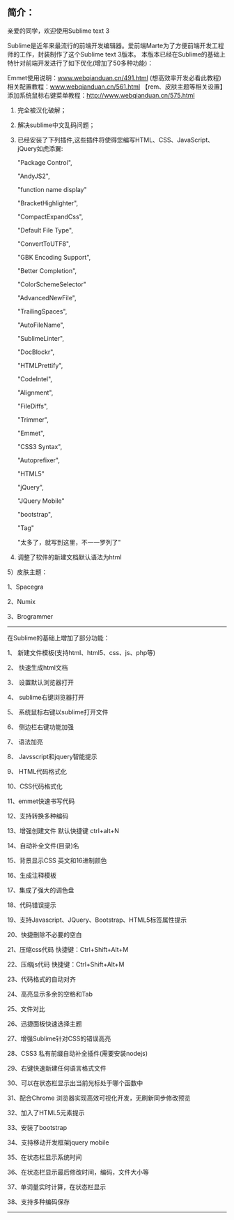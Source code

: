 简介：
-----------------------------------------------------------
亲爱的同学，欢迎使用Sublime text 3

Sublime是近年来最流行的前端开发编辑器。爱前端Marte为了方便前端开发工程师的工作，封装制作了这个Sublime text 3版本。
本版本已经在Sublime的基础上特针对前端开发进行了如下优化(增加了50多种功能)：

Emmet使用说明：www.webqianduan.cn/491.html (想高效率开发必看此教程)
相关配置教程：www.webqianduan.cn/561.html 【rem、皮肤主题等相关设置】
添加系统鼠标右键菜单教程：http://www.webqianduan.cn/575.html

1) 完全被汉化破解；

2) 解决sublime中文乱码问题；

3) 已经安装了下列插件,这些插件将使得您编写HTML、CSS、JavaScript、jQuery如虎添翼:

    "Package Control",
    
    "AndyJS2",
    
    "function name display"
    
    "BracketHighlighter",
    
    "CompactExpandCss",
    
    "Default File Type",
    
    "ConvertToUTF8",
    
    "GBK Encoding Support",
    
    "Better Completion",
    
    "ColorSchemeSelector"
    
    "AdvancedNewFile",
    
    "TrailingSpaces",
    
    "AutoFileName",
    
    "SublimeLinter",
    
    "DocBlockr",
    
    "HTMLPrettify",
    
    "CodeIntel",
    
    "Alignment",
    
    "FileDiffs",
    
    "Trimmer",
    
    "Emmet",
    
    "CSS3 Syntax",
    
    "Autoprefixer",
    
    "HTML5"
    
    "jQuery",
    
    "JQuery Mobile"
    
    "bootstrap",
    
    "Tag"
    
    "太多了，就写到这里，不一一罗列了"

4) 调整了软件的新建文档默认语法为html

5）皮肤主题：

1、Spacegra

2、Numix

3、Brogrammer

--------------------------------------------
在Sublime的基础上增加了部分功能：

1、 新建文件模板(支持html、html5、css、js、php等)

2、 快速生成html文档

3、 设置默认浏览器打开

4、 sublime右键浏览器打开

5、 系统鼠标右键以sublime打开文件

6、 侧边栏右键功能加强

7、 语法加亮

8、 Javsscript和jquery智能提示

9、 HTML代码格式化

10、CSS代码格式化

11、emmet快速书写代码

12、支持转换多种编码

13、增强创建文件 默认快捷键 ctrl+alt+N

14、自动补全文件(目录)名

15、背景显示CSS 英文和16进制颜色

16、生成注释模板

17、集成了强大的调色盘

18、代码错误提示

19、支持Javascript、JQuery、Bootstrap、HTML5标签属性提示

20、快捷刪除不必要的空白

21、压缩css代码      快捷键：Ctrl+Shift+Alt+M

22、压缩js代码       快捷键：Ctrl+Shift+Alt+M

23、代码格式的自动对齐

24、高亮显示多余的空格和Tab

25、文件对比

26、迅捷面板快速选择主题

27、增强Sublime针对CSS的错误高亮

28、CSS3 私有前缀自动补全插件(需要安装nodejs)

29、右键快速新建任何语言格式文件

30、可以在状态栏显示出当前光标处于哪个函数中

31、配合Chrome 浏览器实现高效可视化开发，无刷新同步修改预览

32、加入了HTML5元素提示

33、安装了bootstrap

34、支持移动开发框架jquery mobile

35、在状态栏显示系统时间

36、在状态栏显示最后修改时间，编码，文件大小等

37、单词量实时计算，在状态栏显示

38、支持多种编码保存

--------------------------------------------------------------------

